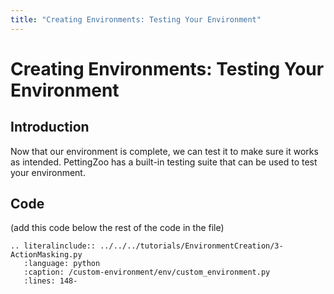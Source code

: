 ```yaml
---
title: "Creating Environments: Testing Your Environment"
---
```


# Creating Environments: Testing Your Environment

## Introduction

Now that our environment is complete, we can test it to make sure it works as intended. PettingZoo has a built-in testing suite that can be used to test your environment.

## Code
(add this code below the rest of the code in the file)

```{eval-rst}
.. literalinclude:: ../../../tutorials/EnvironmentCreation/3-ActionMasking.py
   :language: python
   :caption: /custom-environment/env/custom_environment.py
   :lines: 148-
```